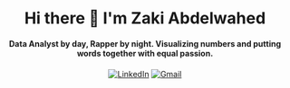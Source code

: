 <h1 align="center">Hi there 👋 I'm Zaki Abdelwahed</h1>

<h4 align="center">Data Analyst by day, Rapper by night. Visualizing numbers and putting words together with equal passion.</h4>

<p align="center">
<a href='https://fr.linkedin.com/in/zaki-abdelwahed'><img src='https://img.shields.io/badge/LinkedIn-0077B5?style=for-the-badge&logo=linkedin&logoColor=white' alt='LinkedIn' align='center'/></a>
<a href='mailto:zakiabdelwahed@gmail.com'><img src='https://img.shields.io/badge/Gmail-D14836?style=for-the-badge&logo=gmail&logoColor=white' alt='Gmail' align='center'/></a>
</p>


<!--
**ZakiAbdelwahed/ZakiAbdelwahed** is a ✨ _special_ ✨ repository because its `README.md` (this file) appears on your GitHub profile.

Here are some ideas to get you started:

- 🔭 I’m currently working on ...
- 🌱 I’m currently learning ...
- 👯 I’m looking to collaborate on ...
- 🤔 I’m looking for help with ...
- 💬 Ask me about ...
- 📫 How to reach me: ...
- 😄 Pronouns: ...
- ⚡ Fun fact: ...
-->

